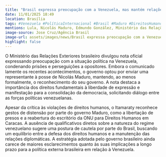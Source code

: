 ```yaml
---
title: "Brasil expressa preocupação com a Venezuela, mas mantém relações diplomáticas"
date: 11/01/2025 18:49
location: Brasília
tags: #Venezuela #PolíticaInternacional #Brasil #Maduro #DireitosHumanos #RelaçõesInternacionais #Itamaraty #AméricaLatina #Diplomacia #PolíticaExterna #abc360noticias
mentions: Lula, Nicolás Maduro, Edmundo González, Ministério das Relações Exteriores (MRE), Itamaraty,  Estados Unidos, Argentina,  Nações Unidas,  ONU, Caracas, Brasil, Venezuela.
image-source: Jose Cruz/Agência Brasil
image-url: assets/images/news/Brasil expressa preocupação com a Venezuela, mas mantém relações diplomáticas.jpg
highlight: false
---
```


O Ministério das Relações Exteriores brasileiro divulgou nota oficial expressando preocupação com a situação política na Venezuela, condenando prisões e perseguições a opositores.  Embora o comunicado lamente os recentes acontecimentos, o governo optou por enviar uma representante à posse de Nicolás Maduro,  mantendo, ao menos formalmente, o reconhecimento do seu governo.  A nota destaca a importância dos direitos fundamentais à liberdade de expressão e manifestação para a consolidação da democracia,  solicitando diálogo entre as forças políticas venezuelanas.


Apesar da crítica às violações de direitos humanos,  o Itamaraty reconhece gestos de distensão por parte do governo Maduro, como a libertação de presos e a reabertura do escritório da ONU para Direitos Humanos em Caracas.  A ausência de  qualificativos diretos sobre a natureza do regime venezuelano sugere uma postura de cautela por parte do Brasil, buscando um equilíbrio entre a defesa dos direitos humanos e a manutenção das relações diplomáticas.  A estratégia adotada pelo governo brasileiro  ainda carece de maiores esclarecimentos quanto às suas implicações a longo prazo para a política externa brasileira em relação à Venezuela.
